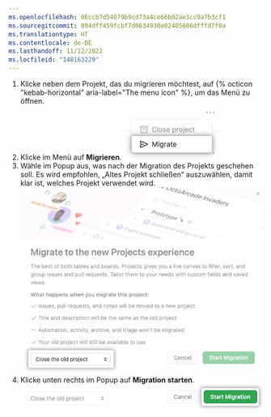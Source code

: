 ```yaml
---
ms.openlocfilehash: 06ccb7d54079b9cd73a4ce66b02ae3cc9a7b3cf1
ms.sourcegitcommit: 094dff459fcbf7d0634930e02405606dfffd7f0a
ms.translationtype: HT
ms.contentlocale: de-DE
ms.lasthandoff: 11/12/2022
ms.locfileid: "148163229"
---
```

1. Klicke neben dem Projekt, das du migrieren möchtest, auf {% octicon "kebab-horizontal" aria-label="The menu icon" %}, um das Menü zu öffnen.
1. Klicke im Menü auf **Migrieren**.
  ![Screenshot der Option „Migrieren“](/assets/images/help/issues/migrate-menu-item.png)
1. Wähle im Popup aus, was nach der Migration des Projekts geschehen soll. Es wird empfohlen, „Altes Projekt schließen“ auszuwählen, damit klar ist, welches Projekt verwendet wird.
  ![Screenshot des modalen Migrationsdialogs](/assets/images/help/issues/migrate-option.png)
1. Klicke unten rechts im Popup auf **Migration starten**.
  ![Screenshot der Schaltfläche „Migration starten“](/assets/images/help/issues/migrate-start.png)
